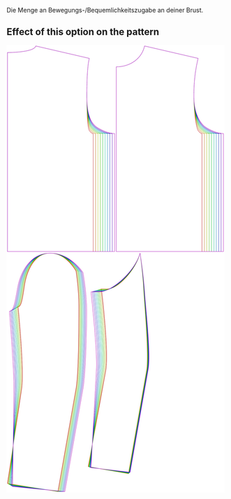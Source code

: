
Die Menge an Bewegungs-/Bequemlichkeitszugabe an deiner Brust.


## Effect of this option on the pattern
![This image shows the effect of this option by superimposing several variants that have a different value for this option](bent_chestease_sample.svg "Effect of this option on the pattern")